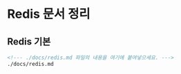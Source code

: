 # Redis 문서 정리

## Redis 기본


```markdown
<!--- ./docs/redis.md 파일의 내용을 여기에 붙여넣으세요. --->
./docs/redis.md
```
